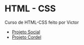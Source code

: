 # HTML - CSS
Curso de HTML-CSS feito por Victor 

* [Projeto Social](https://victorh25.github.io/projeto-social)
* [Projeto Cordel](https://victorh25.github.io/html-css/Modulo3/ex0024)
